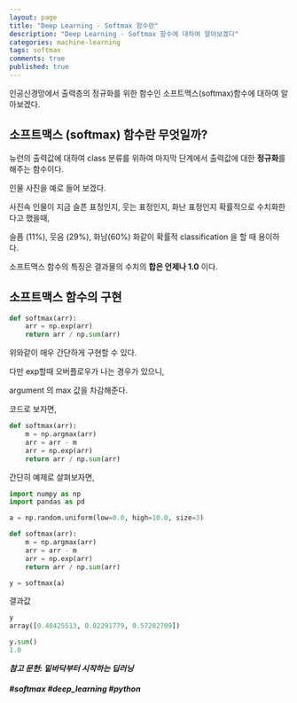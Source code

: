 ```yaml
---
layout: page
title: "Deep Learning - Softmax 함수란"
description: "Deep Learning - Softmax 함수에 대하여 알아보겠다"
categories: machine-learning
tags: softmax
comments: true
published: true
---
```


인공신경망에서 출력층의 정규화를 위한 함수인 소프트맥스(softmax)함수에 대하여 알아보겠다.


## 소프트맥스 (softmax) 함수란 무엇일까?



뉴런의 출력값에 대하여 class 분류를 위하여 마지막 단계에서 출력값에 대한 **정규화**를 해주는 함수이다.

인물 사진을 예로 들어 보겠다.

사진속 인물이 지금 슬픈 표정인지, 웃는 표정인지, 화난 표정인지 확률적으로 수치화한다고 했을때,

슬픔 (11%), 웃음 (29%), 화남(60%) 화같이 확률적 classification 을 할 때 용이하다.

소프트맥스 함수의 특징은 결과물의 수치의 **합은 언제나 1.0** 이다.



## 소프트맥스 함수의 구현



```python
def softmax(arr):
    arr = np.exp(arr)
    return arr / np.sum(arr)
```



위와같이 매우 간단하게 구현할 수 있다.

다만 exp할때 오버플로우가 나는 경우가 있으니,

argument 의 max 값을 차감해준다.



코드로 보자면,

```python
def softmax(arr):
    m = np.argmax(arr)
    arr = arr - m
    arr = np.exp(arr)
    return arr / np.sum(arr)
```



간단히 예제로 살펴보자면,

```python
import numpy as np
import pandas as pd

a = np.random.uniform(low=0.0, high=10.0, size=3)

def softmax(arr):
    m = np.argmax(arr)
    arr = arr - m
    arr = np.exp(arr)
    return arr / np.sum(arr)

y = softmax(a)
```



결과값

```python
y
array([0.40425513, 0.02291779, 0.57282709])

y.sum()
1.0
```



***참고 문헌: 밑바닥부터 시작하는 딥러닝***

##### #softmax #deep_learning #python









